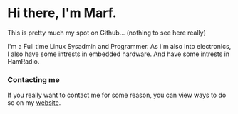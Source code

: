 # Hi there, I'm Marf.

This is pretty much my spot on Github... (nothing to see here really)

I'm a Full time Linux Sysadmin and Programmer. As i'm also into electronics, I also have some intrests in embedded hardware. And have some intrests in HamRadio.




### Contacting me
If you really want to contact me for some reason, you can view ways to do so on my [website][0].



[0]:https://www.marfprojects.nl
